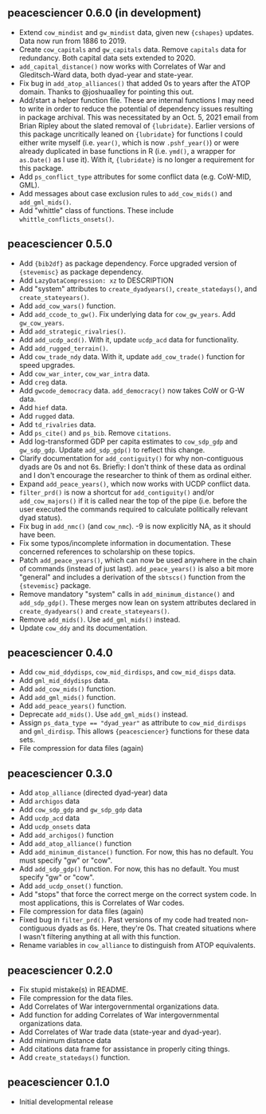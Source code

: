 peacesciencer 0.6.0 (in development)
---------------------------------------------------------------------

- Extend `cow_mindist` and `gw_mindist` data, given new `{cshapes}` updates. Data now run from 1886 to 2019.
- Create `cow_capitals` and `gw_capitals` data. Remove `capitals` data for redundancy. Both capital data sets extended to 2020.
- `add_capital_distance()` now works with Correlates of War and Gleditsch-Ward data, both dyad-year and state-year.
- Fix bug in `add_atop_alliances()` that added 0s to years after the ATOP domain. Thanks to @joshuaalley for pointing this out.
- Add/start a helper function file. These are internal functions I may need to write in order to reduce the potential of dependency issues resulting in package archival. This was necessitated by an Oct. 5, 2021 email from Brian Ripley about the slated removal of `{lubridate}`. Earlier versions of this package uncritically leaned on `{lubridate}` for functions I could either write myself (i.e. `year()`, which is now `.pshf_year()`) or were already duplicated in base functions in R (i.e. `ymd()`, a wrapper for `as.Date()` as I use it). With it, `{lubridate}` is no longer a requirement for this package.
- Add `ps_conflict_type` attributes for some conflict data (e.g. CoW-MID, GML).
- Add messages about case exclusion rules to `add_cow_mids()` and `add_gml_mids()`.
- Add "whittle" class of functions. These include `whittle_conflicts_onsets()`.

peacesciencer 0.5.0
---------------------------------------------------------------------

- Add `{bib2df}` as package dependency. Force upgraded version of `{stevemisc}` as package dependency.
- Add `LazyDataCompression: xz` to DESCRIPTION
- Add "system" attributes to `create_dyadyears()`, `create_statedays()`, and `create_stateyears()`.
- Add `add_cow_wars()` function.
- Add `add_ccode_to_gw()`. Fix underlying data for `cow_gw_years`. Add `gw_cow_years`.
- Add `add_strategic_rivalries()`.
- Add `add_ucdp_acd()`. With it, update `ucdp_acd` data for functionality.
- Add `add_rugged_terrain()`.
- Add `cow_trade_ndy` data. With it, update `add_cow_trade()` function for speed upgrades.
- Add `cow_war_inter`, `cow_war_intra` data.
- Add `creg` data.
- Add `gwcode_democracy` data. `add_democracy()` now takes CoW or G-W data.
- Add `hief` data.
- Add `rugged` data.
- Add `td_rivalries` data.
- Add `ps_cite()` and `ps_bib`. Remove `citations`.
- Add log-transformed GDP per capita estimates to `cow_sdp_gdp` and `gw_sdp_gdp`. Update `add_sdp_gdp()` to reflect this change.
- Clarify documentation for `add_contiguity()` for why non-contiguous dyads are 0s and not 6s. Briefly: I don't think of these data as ordinal and I don't encourage the researcher to think of them as ordinal either.
- Expand `add_peace_years()`, which now works with UCDP conflict data.
- `filter_prd()` is now a shortcut for `add_contiguity()` and/or `add_cow_majors()` if it is called near the top of the pipe (i.e. before the user executed the commands required to calculate politically relevant dyad status).
- Fix bug in `add_nmc()` (and `cow_nmc`). -9 is now explicitly NA, as it should have been.
- Fix some typos/incomplete information in documentation. These concerned references to scholarship on these topics.
- Patch `add_peace_years()`, which can now be used anywhere in the chain of commands (instead of just last). `add_peace_years()` is also a bit more "general" and includes a derivation of the `sbtscs()` function from the `{stevemisc}` package.
- Remove mandatory "system" calls in `add_minimum_distance()` and `add_sdp_gdp()`. These merges now lean on system attributes declared in `create_dyadyears()` and `create_stateyears()`.
- Remove `add_mids()`. Use `add_gml_mids()` instead.
- Update `cow_ddy` and its documentation.


peacesciencer 0.4.0
---------------------------------------------------------------------

- Add `cow_mid_ddydisps`, `cow_mid_dirdisps`, and `cow_mid_disps` data.
- Add `gml_mid_ddydisps` data.
- Add `add_cow_mids()` function.
- Add `add_gml_mids()` function.
- Add `add_peace_years()` function.
- Deprecate `add_mids()`. Use `add_gml_mids()` instead.
- Assign `ps_data_type == "dyad_year"` as attribute to `cow_mid_dirdisps` and `gml_dirdisp`. This allows `{peacesciencer}` functions for these data sets.
- File compression for data files (again)

peacesciencer 0.3.0
---------------------------------------------------------------------

- Add `atop_alliance` (directed dyad-year) data
- Add `archigos` data
- Add `cow_sdp_gdp` and `gw_sdp_gdp` data
- Add `ucdp_acd` data
- Add `ucdp_onsets` data
- Add `add_archigos()` function
- Add `add_atop_alliance()` function
- Add `add_minimum_distance()` function. For now, this has no default. You must specify "gw" or "cow".
- Add `add_sdp_gdp()` function. For now, this has no default. You must specify "gw" or "cow".
- Add `add_ucdp_onset()` function.
- Add "stops" that force the correct merge on the correct system code. In most applications, this is Correlates of War codes. 
- File compression for data files (again)
- Fixed bug in `filter_prd()`. Past versions of my code had treated non-contiguous dyads as 6s. Here, they're 0s. That created situations where I wasn't filtering anything at all with this function.
- Rename variables in `cow_alliance` to distinguish from ATOP equivalents.


peacesciencer 0.2.0
---------------------------------------------------------------------

- Fix stupid mistake(s) in README.
- File compression for the data files.
- Add Correlates of War intergovernmental organizations data.
- Add function for adding Correlates of War intergovernmental organizations data.
- Add Correlates of War trade data (state-year and dyad-year).
- Add minimum distance data
- Add citations data frame for assistance in properly citing things.
- Add `create_statedays()` function.


peacesciencer 0.1.0
---------------------------------------------------------------------

- Initial developmental release
